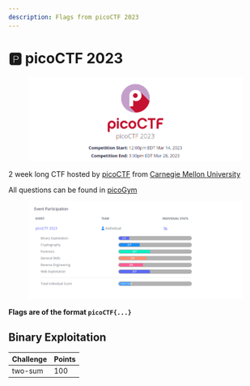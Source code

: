```yaml
---
description: Flags from picoCTF 2023
---
```


# 🅿 picoCTF 2023

<figure><img src="../.gitbook/assets/image (2).png" alt=""><figcaption></figcaption></figure>

2 week long CTF hosted by [picoCTF](https://picoctf.org/) from [Carnegie Mellon University](https://cmu.edu/)

All questions can be found in [picoGym](https://play.picoctf.org/practice?originalEvent=72\&page=1\&solved=0)

<figure><img src="../.gitbook/assets/image (34).png" alt=""><figcaption></figcaption></figure>

**Flags are of the format `picoCTF{...}`**

## Binary Exploitation

| Challenge | Points |
| --------- | ------ |
| two-sum   | 100    |

